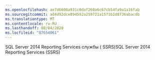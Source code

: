 ```yaml
---
ms.openlocfilehash: ae7d6600a931c0daf260a6c67cb54fa9a1a16fab
ms.sourcegitcommit: ad4d92dce894592a259721a1571b1d8736abacdb
ms.translationtype: MT
ms.contentlocale: ru-RU
ms.lasthandoff: 08/04/2020
ms.locfileid: "87654061"
---
```

<span data-ttu-id="525cc-101">SQL Server 2014 Reporting Services службы \( SSRS\)</span><span class="sxs-lookup"><span data-stu-id="525cc-101">SQL Server 2014 Reporting Services \(SSRS\)</span></span>
